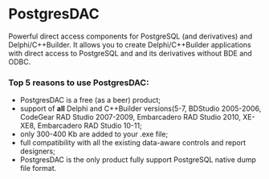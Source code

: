# PostgresDAC

Powerful direct access components for PostgreSQL (and derivatives) and Delphi/C++Builder. 
It allows you to create Delphi/C++Builder applications with direct access to PostgreSQL and and its derivatives without BDE and ODBC. 

### Top 5 reasons to use PostgresDAC:

- PostgresDAC is a free (as a beer) product;
- support of **all** Delphi and C++Builder versions(5-7, BDStudio 2005-2006, CodeGear RAD Studio 2007-2009, Embarcadero RAD Studio 2010, XE-XE8, Embarcadero RAD Studio 10-11;
- only 300-400 Kb are added to your .exe file;
- full compatibility with all the existing data-aware controls and report designers;
- PostgresDAC is the only product fully support PostgreSQL native dump file format.


